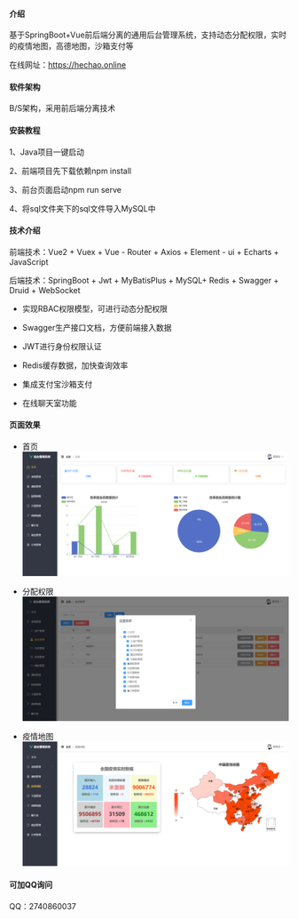 #### 介绍

基于SpringBoot+Vue前后端分离的通用后台管理系统，支持动态分配权限，实时的疫情地图，高德地图，沙箱支付等

在线网址：https://hechao.online

#### 软件架构

B/S架构，采用前后端分离技术

#### 安装教程

1、Java项目一键启动

2、前端项目先下载依赖npm install

3、前台页面启动npm run serve

4、将sql文件夹下的sql文件导入MySQL中

#### 技术介绍

前端技术：Vue2 + Vuex + Vue - Router + Axios + Element - ui + Echarts + JavaScript

后端技术：SpringBoot + Jwt + MyBatisPlus + MySQL+ Redis + Swagger + Druid + WebSocket

* 实现RBAC权限模型，可进行动态分配权限

* Swagger生产接口文档，方便前端接入数据

* JWT进行身份权限认证

* Redis缓存数据，加快查询效率

* 集成支付宝沙箱支付

* 在线聊天室功能

#### 页面效果

* 首页
![image](imgs/1.png)

* 分配权限
![image](imgs/3.png)

* 疫情地图
![image](imgs/2.png)

#### 可加QQ询问

QQ：2740860037
